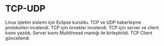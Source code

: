 # TCP-UDP

Linux işletim sistemi için Eclipse kuruldu.
TCP ve UDP haberleşme protokolleri incelendi.
TCP için örnekler incelendi.
TCP için server ve client kısmı yazıldı.
Server kısmı Multithread mantığı ile birleştirildi.
TCP Client güncellendi
